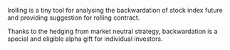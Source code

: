 Irolling is a tiny tool for analysing the backwardation of stock index future and providing suggestion for rolling contract.

Thanks to the hedging from market neutral strategy, backwardation is a special and eligible alpha gift for individual investors.
